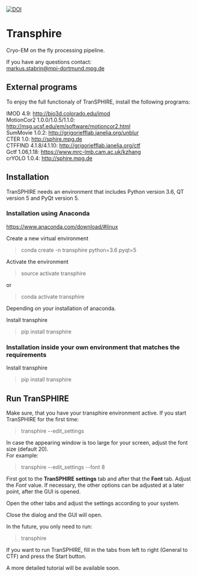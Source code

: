 [![DOI](https://zenodo.org/badge/DOI/10.5281/zenodo.1311778.svg)](https://doi.org/10.5281/zenodo.1311778)

# Transphire

Cryo-EM on the fly processing pipeline.

If you have any questions contact:  
markus.stabrin@mpi-dortmund.mpg.de

## External programs

To enjoy the full functionaly of TranSPHIRE, install the following programs:

IMOD 4.9: http://bio3d.colorado.edu/imod  
MotionCor2 1.0.0/1.0.5/1.1.0: http://msg.ucsf.edu/em/software/motioncor2.html  
SumMovie 1.0.2: http://grigoriefflab.janelia.org/unblur  
CTER 1.0: http://sphire.mpg.de  
CTFFIND 4.1.8/4.1.10: http://grigoriefflab.janelia.org/ctf  
Gctf 1.06,1.18: https://www.mrc-lmb.cam.ac.uk/kzhang  
crYOLO 1.0.4: http://sphire.mpg.de  

## Installation

TranSPHIRE needs an environment that includes Python version 3.6, QT version 5 and PyQt version 5.

### Installation using Anaconda

https://www.anaconda.com/download/#linux

Create a new virtual environment

> conda create -n transphire python=3.6 pyqt=5

Activate the environment

> source activate transphire

or

> conda activate transphire

Depending on your installation of anaconda.

Install transphire

> pip install transphire


### Installation inside your own environment that matches the requirements

Install transphire

> pip install transphire


## Run TranSPHIRE

Make sure, that you have your transphire environment active.
If you start TranSPHIRE for the first time:

> transphire --edit\_settings

In case the appearing window is too large for your screen, adjust the font size (default 20).  
For example:

> transphire --edit\_settings --font 8

First got to the **TranSPHIRE settings** tab and after that the **Font** tab.
Adjust the *Font* value.
If necessary, the other options can be adjusted at a later point, after the GUI is opened.

Open the other tabs and adjust the settings according to your system.

Close the dialog and the GUI will open.

In the future, you only need to run:

> transphire

If you want to run TranSPHIRE, fill in the tabs from left to right (General to CTF) and press the Start button.

A more detailed tutorial will be available soon.
